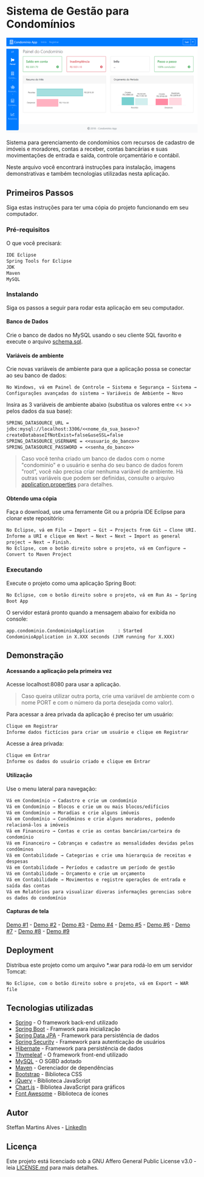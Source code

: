 # Sistema de Gestão para Condomínios

![](demo/demo_1.png)

Sistema para gerenciamento de condomínios com recursos de cadastro de imóveis e moradores, contas a receber, contas bancárias e suas movimentações de entrada e saída, controle orçamentário e contábil.

Neste arquivo você encontrará instruções para instalação, imagens demonstrativas e também tecnologias utilizadas nesta aplicação.

## Primeiros Passos

Siga estas instruções para ter uma cópia do projeto funcionando em seu computador.

### Pré-requisitos

O que você precisará:

```
IDE Eclipse
Spring Tools for Eclipse
JDK
Maven
MySQL
```

### Instalando

Siga os passos a seguir para rodar esta aplicação em seu computador.

#### Banco de Dados

Crie o banco de dados no MySQL usando o seu cliente SQL favorito e execute o arquivo [schema.sql](src/main/resources/schema.sql).

#### Variáveis de ambiente

Crie novas variáveis de ambiente para que a aplicação possa se conectar ao seu banco de dados:

```
No Windows, vá em Painel de Controle → Sistema e Segurança → Sistema → Configurações avançadas do sistema → Variáveis de Ambiente → Novo
```

Insira as 3 variáveis de ambiente abaixo (substitua os valores entre << >> pelos dados da sua base):

```
SPRING_DATASOURCE_URL = jdbc:mysql://localhost:3306/<<nome_da_sua_base>>?createDatabaseIfNotExist=false&useSSL=false
SPRING_DATASOURCE_USERNAME = <<usuario_do_banco>>
SPRING_DATASOURCE_PASSWORD = <<senha_do_banco>>
```

> Caso você tenha criado um banco de dados com o nome "condominio" e o usuário e senha do seu banco de dados forem "root", você não precisa criar nenhuma variável de ambiente. Há outras variáveis que podem ser definidas, consulte o arquivo [application.properties](src/main/resources/application.properties) para detalhes.

#### Obtendo uma cópia

Faça o download, use uma ferramente Git ou a própria IDE Eclipse para clonar este repositório:

```
No Eclipse, vá em File → Import → Git → Projects from Git → Clone URI.
Informe a URI e clique em Next → Next → Next → Import as general project → Next → Finish.
No Eclipse, com o botão direito sobre o projeto, vá em Configure → Convert to Maven Project
```

### Executando

Execute o projeto como uma aplicação Spring Boot:

```
No Eclipse, com o botão direito sobre o projeto, vá em Run As → Spring Boot App
```

O servidor estará pronto quando a mensagem abaixo for exibida no console:

```
app.condominio.CondominioApplication     : Started CondominioApplication in X.XXX seconds (JVM running for X.XXX)
```

## Demonstração

#### Acessando a aplicação pela primeira vez

Acesse localhost:8080 para usar a aplicação.

> Caso queira utilizar outra porta, crie uma variável de ambiente com o nome PORT e com o número da porta desejada como valor).

Para acessar a área privada da aplicação é preciso ter um usuário:

```
Clique em Registrar
Informe dados fictícios para criar um usuário e clique em Registrar
```

Acesse a área privada:

```
Clique em Entrar
Informe os dados do usuário criado e clique em Entrar
```

#### Utilização

Use o menu lateral para navegação:

```
Vá em Condomínio → Cadastro e crie um condomínio
Vá em Condomínio → Blocos e crie um ou mais blocos/edifícios
Vá em Condomínio → Moradias e crie alguns imóveis
Vá em Condomínio → Condôminos e crie alguns moradores, podendo relacioná-los a imóveis
Vá em Financeiro → Contas e crie as contas bancárias/carteira do condomínio
Vá em Financeiro → Cobranças e cadastre as mensalidades devidas pelos condôminos
Vá em Contabilidade → Categorias e crie uma hierarquia de receitas e despesas
Vá em Contabilidade → Períodos e cadastre um período de gestão
Vá em Contabilidade → Orçamento e crie um orçamento
Vá em Contabilidade → Movimentos e registre operações de entrada e saída das contas
Vá em Relatórios para visualizar diveras informações gerencias sobre os dados do condomínio
```

#### Capturas de tela

[Demo #1](demo/demo_1.png) - [Demo #2](demo/demo_2.png) - [Demo #3](demo/demo_3.png) - [Demo #4](demo/demo_4.png) - [Demo #5](demo/demo_5.png) - [Demo #6](demo/demo_6.png) - [Demo #7](demo/demo_7.png) - [Demo #8](demo/demo_8.png) - [Demo #9](demo/demo_9.png) 

## Deployment

Distribua este projeto como um arquivo *.war para rodá-lo em um servidor Tomcat:

```
No Eclipse, com o botão direito sobre o projeto, vá em Export → WAR file
```

## Tecnologias utilizadas

* [Spring](https://spring.io/) - O framework back-end utilizado
* [Spring Boot](https://spring.io/projects/spring-boot) - Framwork para inicialização
* [Spring Data JPA](https://spring.io/projects/spring-data-jpa) - Framework para persistência de dados
* [Spring Security](https://spring.io/projects/spring-security) - Framework para autenticação de usuários
* [Hibernate](http://hibernate.org/) - Framework para persistência de dados
* [Thymeleaf](https://www.thymeleaf.org/) - O framework front-end utilizado
* [MySQL](https://www.mysql.com/) - O SGBD adotado
* [Maven](https://maven.apache.org/) - Gerenciador de dependências
* [Bootstrap](https://getbootstrap.com/) - Biblioteca CSS
* [jQuery](https://jquery.com/) - Biblioteca JavaScript
* [Chart.js](https://www.chartjs.org/) - Bibliotea JavaScript para gráficos
* [Font Awesome](https://fontawesome.com/) - Biblioteca de ícones

## Autor

Steffan Martins Alves - [LinkedIn](https://www.linkedin.com/in/steffanmartins/)

## Licença

Este projeto está licenciado sob a GNU Affero General Public License v3.0 - leia [LICENSE.md](LICENSE.md) para mais detalhes.
